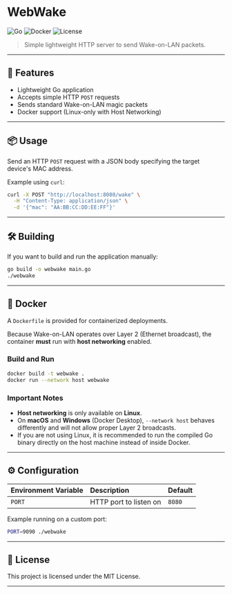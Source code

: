 # WebWake

![Go](https://img.shields.io/badge/Go-1.24-blue)
![Docker](https://img.shields.io/badge/Docker-Supported-blue)
![License](https://img.shields.io/badge/License-MIT-green)

> Simple lightweight HTTP server to send Wake-on-LAN packets.

---

## 🚀 Features

- Lightweight Go application
- Accepts simple HTTP `POST` requests
- Sends standard Wake-on-LAN magic packets
- Docker support (Linux-only with Host Networking)

---

## 📦 Usage

Send an HTTP `POST` request with a JSON body specifying the target device's MAC address.

Example using `curl`:

```bash
curl -X POST "http://localhost:8080/wake" \
  -H "Content-Type: application/json" \
  -d '{"mac": "AA:BB:CC:DD:EE:FF"}'
```

---

## 🛠 Building

If you want to build and run the application manually:

```bash
go build -o webwake main.go
./webwake
```

---

## 🐳 Docker

A `Dockerfile` is provided for containerized deployments.

Because Wake-on-LAN operates over Layer 2 (Ethernet broadcast), the container **must** run with **host networking** enabled.

### Build and Run

```bash
docker build -t webwake .
docker run --network host webwake
```

### Important Notes

- **Host networking** is only available on **Linux**.
- On **macOS** and **Windows** (Docker Desktop), `--network host` behaves differently and will not allow proper Layer 2 broadcasts.
- If you are not using Linux, it is recommended to run the compiled Go binary directly on the host machine instead of inside Docker.

---

## ⚙️ Configuration

| Environment Variable | Description            | Default |
|:---------------------|:------------------------|:--------|
| `PORT`                | HTTP port to listen on   | `8080`  |

Example running on a custom port:

```bash
PORT=9090 ./webwake
```

---

## 📜 License

This project is licensed under the MIT License.  

---
